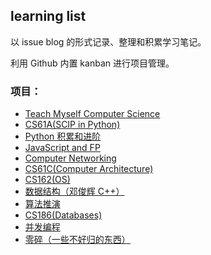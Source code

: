 ## learning list

以 issue blog 的形式记录、整理和积累学习笔记。

利用 Github 内置 kanban 进行项目管理。

### 项目：
- [Teach Myself Computer Science](https://github.com/xxleyi/learning_list/projects/7)
- [CS61A(SCIP in Python)](https://github.com/xxleyi/learning_list/projects/1)
- [Python 积累和进阶](https://github.com/xxleyi/learning_list/projects/11)
- [JavaScript and FP](https://github.com/xxleyi/learning_list/projects/3)
- [Computer Networking](https://github.com/xxleyi/learning_list/projects/10)
- [CS61C(Computer Architecture)](https://github.com/xxleyi/learning_list/projects/8)
- [CS162(OS)](https://github.com/xxleyi/learning_list/projects/9)
- [数据结构（邓俊辉 C++）](https://github.com/xxleyi/learning_list/projects/2)
- [算法推演](https://github.com/xxleyi/learning_list/projects/13)
- [CS186(Databases)](https://github.com/xxleyi/learning_list/projects/12)
- [并发编程](https://github.com/xxleyi/learning_list/projects/5)
- [零碎（一些不好归的东西）](https://github.com/xxleyi/learning_list/projects/4)

